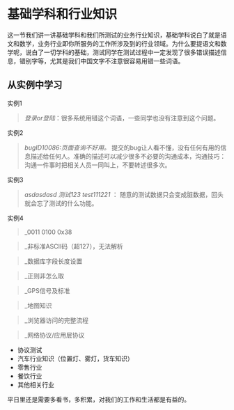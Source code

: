 # 基础学科和行业知识

这一节我们讲一讲基础学科和我们所测试的业务行业知识，基础学科说白了就是语文和数学，业务行业即你所服务的工作所涉及到的行业领域。为什么要提语文和数学呢，说白了一切学科的基础，测试同学在测试过程中一定发现了很多错误描述信息，错别字等，尤其是我们中国文字不注意很容易用错一些词语。

## 从实例中学习
实例1
> _登录or登陆_：很多系统用错这个词语，一些同学也没有注意到这个问题。

实例2
> _bugID10086:页面查询不好用。_ 提交的bug让人看不懂，没有任何有用的信息描述给任何人。准确的描述可以减少很多不必要的沟通成本，沟通技巧：沟通一件事时把相关人员一同叫上，不要转述很多次。

实例3
> _asdasdasd 测试123 test111221_ ： 随意的测试数据只会变成脏数据，回头就会忘了测试的什么功能。

实例4
> _0011 0100 0x38 

> _非标准ASCII码（超127），无法解析

> _数据库字段长度设置

> _正则非怎么取

> _GPS信号及标准

> _地图知识

> _浏览器访问的完整流程

> _网络协议/应用层协议

* 协议测试
* 汽车行业知识（位置灯、雾灯，货车知识）
* 零售行业
* 餐饮行业
* 其他相关行业

平日里还是需要多看书，多积累，对我们的工作和生活都是有益的。


